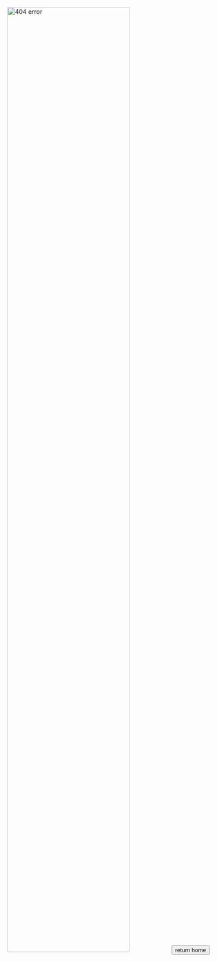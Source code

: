 <img src="https://user-images.githubusercontent.com/74820599/113403851-339de100-939f-11eb-8db4-4df41ea778d1.png" alt="404 error" width="75%" >

<button onclick="window.location.href='https://edu.iod.li';">
return home
</button>



